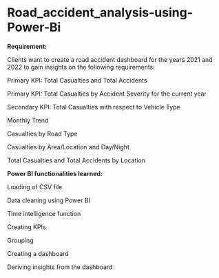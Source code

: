 # Road_accident_analysis-using-Power-Bi

**Requirement:**

Clients want to create a road accident dashboard for the years 2021 and 2022 to gain insights on the following requirements:

Primary KPI: Total Casualties and Total Accidents

Primary KPI: Total Casualties by Accident Severity for the current year

Secondary KPI: Total Casualties with respect to Vehicle Type

Monthly Trend

Casualties by Road Type

Casualties by Area/Location and Day/Night

Total Casualties and Total Accidents by Location


**Power BI functionalities learned:**

Loading of CSV file

Data cleaning using Power BI

Time intelligence function

Creating KPIs

Grouping

Creating a dashboard

Deriving insights from the dashboard
